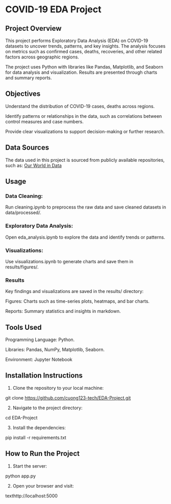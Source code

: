 # COVID-19 EDA Project

## Project Overview

This project performs Exploratory Data Analysis (EDA) on COVID-19 datasets to uncover trends, patterns, and key insights. The analysis focuses on metrics such as confirmed cases, deaths, recoveries, and other related factors across geographic regions.

The project uses Python with libraries like Pandas, Matplotlib, and Seaborn for data analysis and visualization. Results are presented through charts and summary reports.
## Objectives

Understand the distribution of COVID-19 cases, deaths across regions.

Identify patterns or relationships in the data, such as correlations between control measures and case numbers. 

Provide clear visualizations to support decision-making or further research.
## Data Sources

The data used in this project is sourced from publicly available repositories, such as:
[Our World in Data](https://data.mendeley.com/datasets/82wn58ry9p/1)
## Usage

### Data Cleaning:

Run cleaning.ipynb to preprocess the raw data and save cleaned datasets in data/processed/.
### Exploratory Data Analysis:

Open eda_analysis.ipynb to explore the data and identify trends or patterns.
### Visualizations:

Use visualizations.ipynb to generate charts and save them in results/figures/.
### Results

Key findings and visualizations are saved in the results/ directory:

Figures: Charts such as time-series plots, heatmaps, and bar charts.

Reports: Summary statistics and insights in markdown.
## Tools Used

Programming Language: Python.

Libraries: Pandas, NumPy, Matplotlib, Seaborn.

Environment: Jupyter Notebook
## Installation Instructions
1. Clone the repository to your local machine:

git clone https://github.com/cuong123-tech/EDA-Project.git

2. Navigate to the project directory:

cd EDA-Project

3. Install the dependencies:

pip install -r requirements.txt

## How to Run the Project

1. Start the server:

python app.py

2. Open your browser and visit:
   
texthttp://localhost:5000




